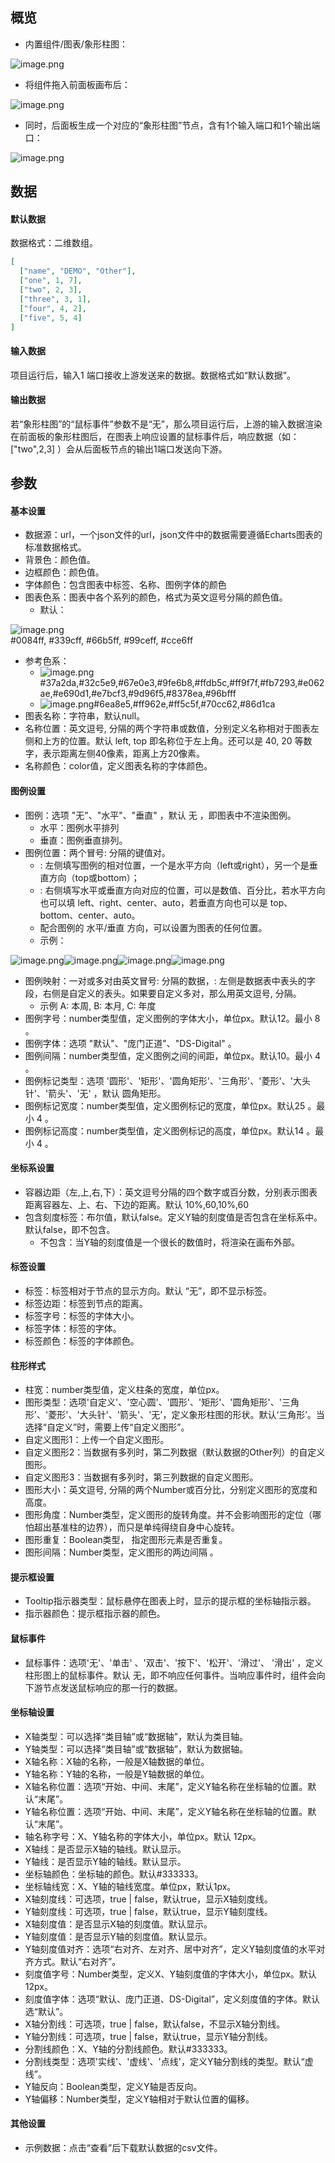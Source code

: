 <a name="seYxr"></a>
## 概览
- 内置组件/图表/象形柱图：

![image.png](images/象形柱图/1.png)

- 将组件拖入前面板画布后：

![image.png](images/象形柱图/1.png)

- 同时，后面板生成一个对应的“象形柱图”节点，含有1个输入端口和1个输出端口：

![image.png](images/象形柱图/3.png)
<a name="FwK5d"></a>
## 数据
<a name="QUs1X"></a>
#### 默认数据
数据格式：二维数组。
```json
[
  ["name", "DEMO", "Other"],
  ["one", 1, 7],
  ["two", 2, 3],
  ["three", 3, 1],
  ["four", 4, 2],
  ["five", 5, 4]
]
```
<a name="sCAsG"></a>
#### 输入数据
项目运行后，输入1 端口接收上游发送来的数据。数据格式如“默认数据”。
<a name="uI3H1"></a>
#### 输出数据
若“象形柱图”的“鼠标事件”参数不是“无”，那么项目运行后，上游的输入数据渲染在前面板的象形柱图后，在图表上响应设置的鼠标事件后，响应数据（如：["two",2,3] ）会从后面板节点的输出1端口发送向下游。
<a name="a70ip"></a>
## 参数
<a name="2Idca"></a>
#### 基本设置

- 数据源：url，一个json文件的url，json文件中的数据需要遵循Echarts图表的标准数据格式。
- 背景色：颜色值。
- 边框颜色：颜色值。
- 字体颜色：包含图表中标签、名称、图例字体的颜色
- 图表色系：图表中各个系列的颜色，格式为英文逗号分隔的颜色值。
   - 默认：

![image.png](images/象形柱图/4.png)<br />#0084ff, #339cff, #66b5ff, #99ceff, #cce6ff

   - 参考色系：
      - ![image.png](images/象形柱图/5.png)#37a2da,#32c5e9,#67e0e3,#9fe6b8,#ffdb5c,#ff9f7f,#fb7293,#e062ae,#e690d1,#e7bcf3,#9d96f5,#8378ea,#96bfff
      - ![image.png](images/象形柱图/6.png)#6ea8e5,#ff962e,#ff5c5f,#70cc62,#86d1ca
- 图表名称：字符串，默认null。
- 名称位置：英文逗号, 分隔的两个字符串或数值，分别定义名称相对于图表左侧和上方的位置。默认 left, top 即名称位于左上角。还可以是 40, 20 等数字，表示距离左侧40像素，距离上方20像素。
- 名称颜色：color值，定义图表名称的字体颜色。
<a name="XzmDv"></a>
#### 图例设置

- 图例：选项 "无"、"水平"、"垂直" ，默认 无 ，即图表中不渲染图例。
   - 水平：图例水平排列
   - 垂直：图例垂直排列。
- 图例位置：两个冒号: 分隔的键值对。
   - : 左侧填写图例的相对位置，一个是水平方向（left或right），另一个是垂直方向（top或bottom）；
   - : 右侧填写水平或垂直方向对应的位置，可以是数值、百分比，若水平方向也可以填 left、right、center、auto，若垂直方向也可以是 top、bottom、center、auto。
   - 配合图例的 水平/垂直 方向，可以设置为图表的任何位置。
   - 示例：

![image.png](images/象形柱图/7.png)![image.png](images/象形柱图/8.png)![image.png](images/象形柱图/9.png)![image.png](images/象形柱图/10.png)

- 图例映射：一对或多对由英文冒号: 分隔的数据，: 左侧是数据表中表头的字段，右侧是自定义的表头。如果要自定义多对，那么用英文逗号, 分隔。
   - 示例 A: 本周, B: 本月, C: 年度
- 图例字号：number类型值，定义图例的字体大小，单位px。默认12。最小 8 。
- 图例字体：选项 "默认"、"庞门正道"、"DS-Digital" 。
- 图例间隔：number类型值，定义图例之间的间距，单位px。默认10。最小 4 。
- 图例标记类型：选项 '圆形'、'矩形'、'圆角矩形'、'三角形'、'菱形'、'大头针'、'箭头'、'无' ，默认 圆角矩形。
- 图例标记宽度：number类型值，定义图例标记的宽度，单位px。默认25 。最小 4 。
- 图例标记高度：number类型值，定义图例标记的高度，单位px。默认14 。最小 4 。
<a name="Do5ik"></a>
#### 坐标系设置

- 容器边距（左,上,右,下）：英文逗号分隔的四个数字或百分数，分别表示图表距离容器左、上、右、下边的距离。默认 10%,60,10%,60 
- 包含刻度标签：布尔值，默认false。定义Y轴的刻度值是否包含在坐标系中。默认false，即不包含。
   - 不包含：当Y轴的刻度值是一个很长的数值时，将渲染在画布外部。
<a name="d5khM"></a>
#### 标签设置

- 标签：标签相对于节点的显示方向。默认 “无”，即不显示标签。
- 标签边距：标签到节点的距离。
- 标签字号：标签的字体大小。
- 标签字体：标签的字体。
- 标签颜色：标签的字体颜色。
<a name="effCO"></a>
#### 柱形样式

- 柱宽：number类型值，定义柱条的宽度，单位px。
- 图形类型：选项'自定义'、'空心圆'、'圆形'、'矩形'、'圆角矩形'、'三角形'、'菱形'、'大头针'、'箭头'、'无'，定义象形柱图的形状。默认‘三角形’。当选择“自定义”时，需要上传“自定义图形”。
- 自定义图形1：上传一个自定义图形。
- 自定义图形2：当数据有多列时，第二列数据（默认数据的Other列）的自定义图形。
- 自定义图形3：当数据有多列时，第三列数据的自定义图形。
- 图形大小：英文逗号, 分隔的两个Number或百分比，分别定义图形的宽度和高度。
- 图形角度：Number类型，定义图形的旋转角度。并不会影响图形的定位（哪怕超出基准柱的边界），而只是单纯得绕自身中心旋转。
- 图形重复：Boolean类型， 指定图形元素是否重复。
- 图形间隔：Number类型，定义图形的两边间隔 。
<a name="vGzSn"></a>
#### 提示框设置

- Tooltip指示器类型：鼠标悬停在图表上时，显示的提示框的坐标轴指示器。
- 指示器颜色：提示框指示器的颜色。
<a name="uIWVS"></a>
#### 鼠标事件

- 鼠标事件：选项'无'、'单击' 、'双击'、'按下'、'松开'、'滑过'、 '滑出' ，定义柱形图上的鼠标事件。默认 无，即不响应任何事件。当响应事件时，组件会向下游节点发送鼠标响应的那一行的数据。
<a name="qMoj1"></a>
#### 坐标轴设置

- X轴类型：可以选择“类目轴”或“数据轴”，默认为类目轴。
- Y轴类型：可以选择“类目轴”或“数据轴”，默认为数据轴。
- X轴名称：X轴的名称，一般是X轴数据的单位。
- Y轴名称：Y轴的名称，一般是Y轴数据的单位。
- X轴名称位置：选项“开始、中间、末尾”，定义Y轴名称在坐标轴的位置。默认“末尾”。
- Y轴名称位置：选项“开始、中间、末尾”，定义Y轴名称在坐标轴的位置。默认“末尾”。
- 轴名称字号：X、Y轴名称的字体大小，单位px。默认 12px。
- X轴线：是否显示X轴的轴线。默认显示。
- Y轴线：是否显示Y轴的轴线。默认显示。
- 坐标轴颜色：坐标轴的颜色。默认#333333。
- 坐标轴线宽：X、Y轴的轴线宽度。单位px，默认1px。
- X轴刻度线：可选项，true | false，默认true，显示X轴刻度线。
- Y轴刻度线：可选项，true | false，默认true，显示Y轴刻度线。
- X轴刻度值：是否显示X轴的刻度值。默认显示。
- Y轴刻度值：是否显示Y轴的刻度值。默认显示。
- Y轴刻度值对齐：选项“右对齐、左对齐、居中对齐”，定义Y轴刻度值的水平对齐方式。默认“右对齐”。
- 刻度值字号：Number类型，定义X、Y轴刻度值的字体大小，单位px。默认 12px。
- 刻度值字体：选项“默认、庞门正道、DS-Digital”，定义刻度值的字体。默认选“默认”。
- X轴分割线：可选项，true | false，默认false，不显示X轴分割线。
- Y轴分割线：可选项，true | false，默认true，显示Y轴分割线。
- 分割线颜色：X、Y轴的分割线颜色。默认#333333。
- 分割线类型：选项'实线'、'虚线'、'点线'，定义Y轴分割线的类型。默认“虚线”。
- Y轴反向：Boolean类型，定义Y轴是否反向。
- Y轴偏移：Number类型，定义Y轴相对于默认位置的偏移。
<a name="rWfQB"></a>
#### 其他设置

- 示例数据：点击“查看”后下载默认数据的csv文件。

 

